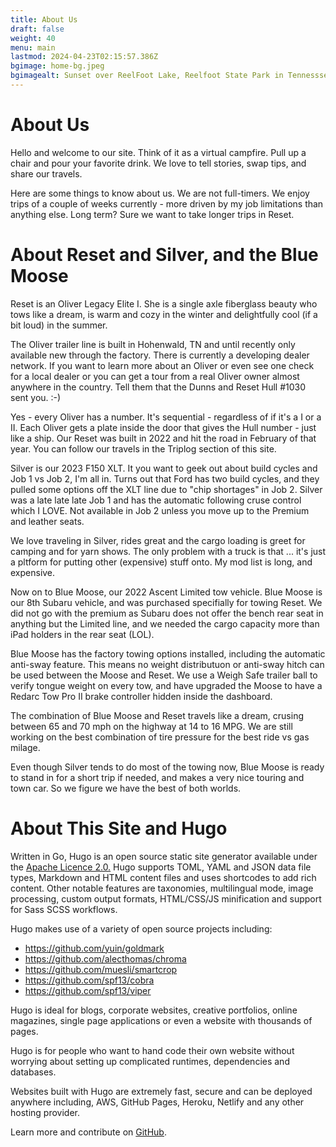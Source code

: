```yaml
---
title: About Us
draft: false
weight: 40
menu: main
lastmod: 2024-04-23T02:15:57.386Z
bgimage: home-bg.jpeg
bgimagealt: Sunset over ReelFoot Lake, Reelfoot State Park in Tennesssee
---
```


# About Us

Hello and welcome to our site. Think of it as a virtual campfire. Pull up a chair and pour your favorite drink. We love to tell stories, swap tips, and share our travels.

Here are some things to know about us. We are not full-timers. We enjoy trips of a couple of weeks currently - more driven by my job limitations than anything else. Long term? Sure we want to take longer trips in Reset.

# About Reset and Silver, and the Blue Moose

Reset is an Oliver Legacy Elite I. She is a single axle fiberglass beauty who tows like a dream, is warm and cozy in the winter and delightfully cool (if a bit loud) in the summer.

The Oliver trailer line is built in Hohenwald, TN and until recently only available new through the factory. There is currently a developing dealer network. If you want to learn more about an Oliver or even see one check for a local dealer or you can get a tour from a real Oliver owner almost anywhere in the country. Tell them that the Dunns and Reset Hull #1030 sent you. :-)

Yes - every Oliver has a number. It's sequential - regardless of if it's a I or a II. Each Oliver gets a plate inside the door that gives the Hull number - just like a ship. Our Reset was built in 2022 and hit the road in February of that year. You can follow our travels in the Triplog section of this site.

Silver is our 2023 F150 XLT. It you want to geek out about build cycles and Job 1 vs Job 2, I'm all in. Turns out that Ford has two build cycles, and they pulled some options off the XLT line due to "chip shortages" in Job 2. Silver was a late late late Job 1 and has the automatic following cruse control which I LOVE. Not available in Job 2 unless you move up to the Premium and leather seats.

We love traveling in Silver, rides great and the cargo loading is greet for camping and for yarn shows. The only problem with a truck is that ... it's just a pltform for putting other (expensive) stuff onto. My mod list is long, and expensive.

Now on to Blue Moose, our 2022 Ascent Limited tow vehicle. Blue Moose is our 8th Subaru vehicle, and was purchased specifially for towing Reset. We did not go with the premium as Subaru does not offer the bench rear seat in anything but the Limited line, and we needed the cargo capacity more than iPad holders in the rear seat (LOL).

Blue Moose has the factory towing options installed, including the automatic anti-sway feature. This means no weight distributuon or anti-sway hitch can be used between the Moose and Reset. We use a Weigh Safe trailer ball to verify tongue weight on every tow, and have upgraded the Moose to have a Redarc Tow Pro II brake controller hidden inside the dashboard.

The combination of Blue Moose and Reset travels like a dream, crusing between 65 and 70 mph on the highway at 14 to 16 MPG. We are still working on the best combination of tire pressure for the best ride vs gas milage.

Even though Silver tends to do most of the towing now, Blue Moose is ready to stand in for a short trip if needed, and makes a very nice touring and town car. So we figure we have the best of both worlds.

# About This Site and Hugo

Written in Go, Hugo is an open source static site generator available under the [Apache Licence 2.0.](https://github.com/gohugoio/hugo/blob/master/LICENSE) Hugo supports TOML, YAML and JSON data file types, Markdown and HTML content files and uses shortcodes to add rich content. Other notable features are taxonomies, multilingual mode, image processing, custom output formats, HTML/CSS/JS minification and support for Sass SCSS workflows.

Hugo makes use of a variety of open source projects including:

* https://github.com/yuin/goldmark
* https://github.com/alecthomas/chroma
* https://github.com/muesli/smartcrop
* https://github.com/spf13/cobra
* https://github.com/spf13/viper

Hugo is ideal for blogs, corporate websites, creative portfolios, online magazines, single page applications or even a website with thousands of pages.

Hugo is for people who want to hand code their own website without worrying about setting up complicated runtimes, dependencies and databases.

Websites built with Hugo are extremely fast, secure and can be deployed anywhere including, AWS, GitHub Pages, Heroku, Netlify and any other hosting provider.

Learn more and contribute on [GitHub](https://github.com/gohugoio).
